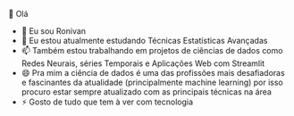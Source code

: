  👋 Olá
- 🔭 Eu sou Ronivan
- 🌱 Eu estou atualmente estudando Técnicas Estatísticas Avançadas 
- 📫 Também estou trabalhando em projetos de ciências de dados como Redes Neurais, séries Temporais e Aplicações Web com Streamlit
- 😄 Pra mim a ciência de dados é uma das profissões mais desafiadoras e fascinantes da atualidade (principalmente machine learning) por isso procuro estar sempre atualizado com as principais técnicas na área
- ⚡ Gosto de tudo que tem à ver com tecnologia


